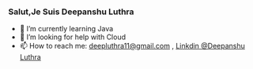 ### Salut,Je Suis Deepanshu Luthra


- 🌱 I’m currently learning Java
- 🤔 I’m looking for help with Cloud
- 📫 How to reach me: deepluthra11@gmail.com , [Linkdin @Deepanshu Luthra](linkedin.com/in/deepanshuluthra)
